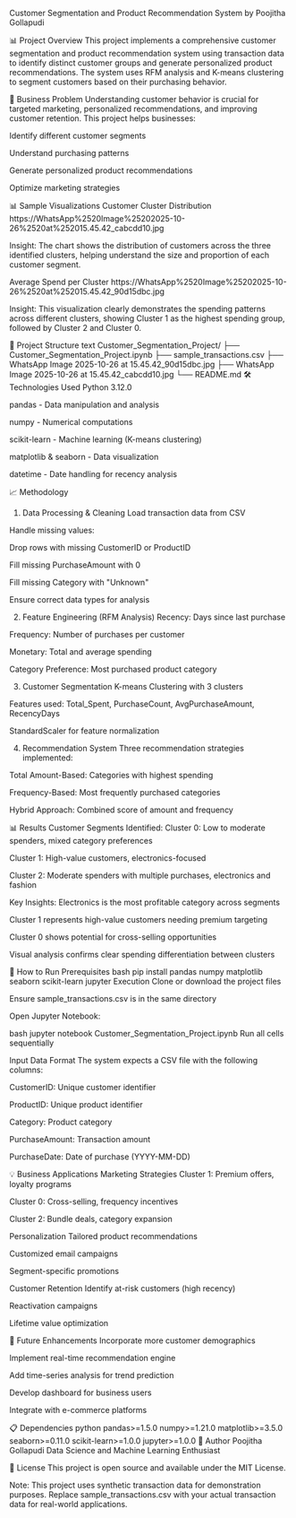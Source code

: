 Customer Segmentation and Product Recommendation System
by Poojitha Gollapudi

📊 Project Overview
This project implements a comprehensive customer segmentation and product recommendation system using transaction data to identify distinct customer groups and generate personalized product recommendations. The system uses RFM analysis and K-means clustering to segment customers based on their purchasing behavior.

🎯 Business Problem
Understanding customer behavior is crucial for targeted marketing, personalized recommendations, and improving customer retention. This project helps businesses:

Identify different customer segments

Understand purchasing patterns

Generate personalized product recommendations

Optimize marketing strategies

📊 Sample Visualizations
Customer Cluster Distribution
https://WhatsApp%2520Image%25202025-10-26%2520at%252015.45.42_cabcdd10.jpg

Insight: The chart shows the distribution of customers across the three identified clusters, helping understand the size and proportion of each customer segment.

Average Spend per Cluster
https://WhatsApp%2520Image%25202025-10-26%2520at%252015.45.42_90d15dbc.jpg

Insight: This visualization clearly demonstrates the spending patterns across different clusters, showing Cluster 1 as the highest spending group, followed by Cluster 2 and Cluster 0.

📁 Project Structure
text
Customer_Segmentation_Project/
├── Customer_Segmentation_Project.ipynb
├── sample_transactions.csv
├── WhatsApp Image 2025-10-26 at 15.45.42_90d15dbc.jpg
├── WhatsApp Image 2025-10-26 at 15.45.42_cabcdd10.jpg
└── README.md
🛠 Technologies Used
Python 3.12.0

pandas - Data manipulation and analysis

numpy - Numerical computations

scikit-learn - Machine learning (K-means clustering)

matplotlib & seaborn - Data visualization

datetime - Date handling for recency analysis

📈 Methodology
1. Data Processing & Cleaning
Load transaction data from CSV

Handle missing values:

Drop rows with missing CustomerID or ProductID

Fill missing PurchaseAmount with 0

Fill missing Category with "Unknown"

Ensure correct data types for analysis

2. Feature Engineering (RFM Analysis)
Recency: Days since last purchase

Frequency: Number of purchases per customer

Monetary: Total and average spending

Category Preference: Most purchased product category

3. Customer Segmentation
K-means Clustering with 3 clusters

Features used: Total_Spent, PurchaseCount, AvgPurchaseAmount, RecencyDays

StandardScaler for feature normalization

4. Recommendation System
Three recommendation strategies implemented:

Total Amount-Based: Categories with highest spending

Frequency-Based: Most frequently purchased categories

Hybrid Approach: Combined score of amount and frequency

📊 Results
Customer Segments Identified:
Cluster 0: Low to moderate spenders, mixed category preferences

Cluster 1: High-value customers, electronics-focused

Cluster 2: Moderate spenders with multiple purchases, electronics and fashion

Key Insights:
Electronics is the most profitable category across segments

Cluster 1 represents high-value customers needing premium targeting

Cluster 0 shows potential for cross-selling opportunities

Visual analysis confirms clear spending differentiation between clusters

🚀 How to Run
Prerequisites
bash
pip install pandas numpy matplotlib seaborn scikit-learn jupyter
Execution
Clone or download the project files

Ensure sample_transactions.csv is in the same directory

Open Jupyter Notebook:

bash
jupyter notebook Customer_Segmentation_Project.ipynb
Run all cells sequentially

Input Data Format
The system expects a CSV file with the following columns:

CustomerID: Unique customer identifier

ProductID: Unique product identifier

Category: Product category

PurchaseAmount: Transaction amount

PurchaseDate: Date of purchase (YYYY-MM-DD)

💡 Business Applications
Marketing Strategies
Cluster 1: Premium offers, loyalty programs

Cluster 0: Cross-selling, frequency incentives

Cluster 2: Bundle deals, category expansion

Personalization
Tailored product recommendations

Customized email campaigns

Segment-specific promotions

Customer Retention
Identify at-risk customers (high recency)

Reactivation campaigns

Lifetime value optimization

🔮 Future Enhancements
Incorporate more customer demographics

Implement real-time recommendation engine

Add time-series analysis for trend prediction

Develop dashboard for business users

Integrate with e-commerce platforms

📋 Dependencies
python
pandas>=1.5.0
numpy>=1.21.0
matplotlib>=3.5.0
seaborn>=0.11.0
scikit-learn>=1.0.0
jupyter>=1.0.0
👤 Author
Poojitha Gollapudi
Data Science and Machine Learning Enthusiast

📄 License
This project is open source and available under the MIT License.

Note: This project uses synthetic transaction data for demonstration purposes. Replace sample_transactions.csv with your actual transaction data for real-world applications.
